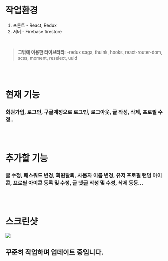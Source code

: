 # 작업환경
1. 프론트 - React, Redux 
2. 서버 - Firebase firestore
<br />

>**그밖에 이용한 라이브러리:**
-redux saga, thuink, hooks, react-router-dom, scss, moment, reselect, uuid
<br />
<br />

# 현재 기능

### 회원가입, 로그인, 구글계정으로 로그인, 로그아웃, 글 작성, 삭제, 프로필 수정..

<br />
<br />

# 추가할 기능

### 글 수정, 패스워드 변경, 회원탈퇴, 사용자 이름 변경, 유저 프로필 랜덤 아이콘, 프로필 아이콘 등록 및 수정, 글 댓글 작성 및 수정, 삭제 등등...

<br />
<br />

# 스크린샷
<div>
  <img src="https://user-images.githubusercontent.com/64716396/101479920-4d518d80-3996-11eb-820e-316e58c3789d.png" />
</div>



## 꾸준히 작업하며 업데이트 중입니다.
